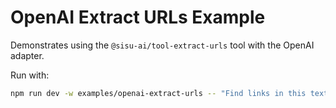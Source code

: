 # OpenAI Extract URLs Example

Demonstrates using the `@sisu-ai/tool-extract-urls` tool with the OpenAI adapter.

Run with:

```bash
npm run dev -w examples/openai-extract-urls -- "Find links in this text"
```
